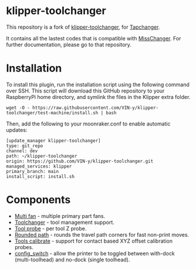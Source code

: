 # klipper-toolchanger

This repository is a fork of [klipper-toolchanger](https://github.com/viesturz/klipper-toolchanger), for [Tapchanger](https://github.com/viesturz/tapchanger).

It contains all the lastest codes that is compatible with [MissChanger](https://github.com/VIN-y/MissChanger). For further documentation, please go to that repository.

# Installation

To install this plugin, run the installation script using the following command over SSH. This script will download this GitHub repository to your RaspberryPi home directory, and symlink the files in the Klipper extra folder.

```
wget -O - https://raw.githubusercontent.com/VIN-y/klipper-toolchanger/test-machine/install.sh | bash
```

Then, add the following to your moonraker.conf to enable automatic updates:
```
[update_manager klipper-toolchanger]
type: git_repo
channel: dev
path: ~/klipper-toolchanger
origin: https://github.com/VIN-y/klipper-toolchanger.git
managed_services: klipper
primary_branch: main
install_script: install.sh
```

# Components

* [Multi fan](/multi_fan.md) - multiple primary part fans.
* [Toolchanger](/toolchanger.md) - tool management support.
* [Tool probe](/tool_probe.md) - per tool Z probe.
* [Rounded path](/rounded_path.md) - rounds the travel path corners for fast non-print moves.
* [Tools calibrate](/tools_calibrate.md) - support for contact based XYZ offset calibration probes.
* [config_switch](/config_switch.md) - allow the printer to be toggled between with-dock (multi-toolhead) and no-dock (single toolhead).
